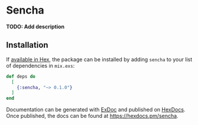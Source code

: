 # Sencha

**TODO: Add description**

## Installation

If [available in Hex](https://hex.pm/docs/publish), the package can be installed
by adding `sencha` to your list of dependencies in `mix.exs`:

```elixir
def deps do
  [
    {:sencha, "~> 0.1.0"}
  ]
end
```

Documentation can be generated with [ExDoc](https://github.com/elixir-lang/ex_doc)
and published on [HexDocs](https://hexdocs.pm). Once published, the docs can
be found at <https://hexdocs.pm/sencha>.

